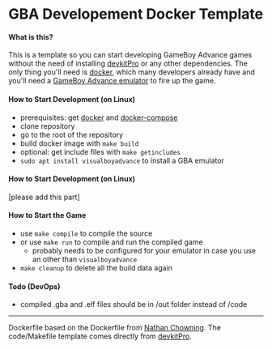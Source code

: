 # GBA Developement Docker Template

#### What is this?
This is a template so you can start developing GameBoy Advance games without the need of installing [devkitPro](https://devkitpro.org/) or any other dependencies. The only thing you'll need is [docker](https://www.docker.com/get-started/), which many developers already have and you'll need a [GameBoy Advance emulator](https://www.addictivetips.com/ubuntu-linux-tips/play-nintendo-gameboy-games-on-linux/#:~:text=The%20VisualBoy%20Advance%20Emulation%20tool,Color%20and%20the%20Gameboy%20Advance.) to fire up the game.

#### How to Start Development (on Linux)
* prerequisites: get [docker](https://www.docker.com/get-started/) and [docker-compose](https://docs.docker.com/compose/install/)
* clone repository
* go to the root of the repository
* build docker image with `make build`
* optional: get include files with `make getincludes`
* `sudo apt install visualboyadvance` to install a GBA emulator

#### How to Start Development (on Linux)
[please add this part]

#### How to Start the Game
* use `make compile` to compile the source
* or use `make run` to compile and run the compiled game
    * probably needs to be configured for your emulator in case you use an other than `visualboyadvance`
* `make cleanup` to delete all the build data again

#### Todo (DevOps)
* compiled .gba and .elf files should be in /out folder instead of /code

_____

Dockerfile based on the Dockerfile from [Nathan Chowning](https://github.com/nchowning/dockerfiles/tree/master/switchdev). 
The code/Makefile template comes directly from [devkitPro](https://github.com/devkitPro/gba-examples).